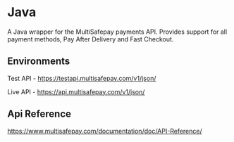 # Java
A Java wrapper for the MultiSafepay payments API. Provides support for all payment methods, Pay After Delivery and Fast Checkout.

## Environments
Test API - https://testapi.multisafepay.com/v1/json/

Live API - https://api.multisafepay.com/v1/json/

## Api Reference
https://www.multisafepay.com/documentation/doc/API-Reference/
